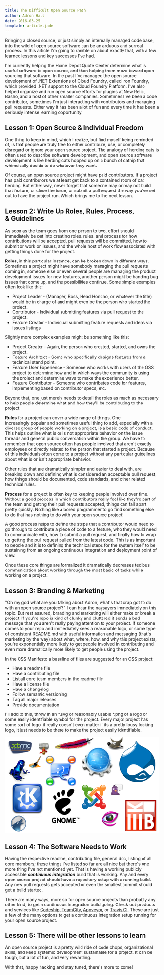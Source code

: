 ```yaml
---
title: The Difficult Open Source Path
author: Adron Hall
date: 2016-03-25
template: article.jade
---
```

Bringing a closed source, or just simply an internally managed code base, into the wild of open source software can be an arduous and surreal process. In this article I'm going to ramble on about exactly that, with a few learned lessons and key successes I've had.

I'm currently helping the Home Depot Quote Center determine what is useful software to open source, and then helping them move toward open sourcing that software. In the past I've managed the open source development of .NET Extensions of Cloud Foundry, called Iron Foundry, which provided .NET support to the Cloud Foundry Platform. I've also helped organize and run open source efforts for plugins at New Relic, Basho, and a host of other smaller companies. Sometimes I've been a code contributor, sometimes I'm just interacting with contributors and managing pull requests. Either way it has been a lot of fun and every time it has been a seriously intense learning opportunity.

<span class="more"></span>

## Lesson 1: Open Source &amp; Individual Freedom

One thing to keep in mind, which I realize, but find myself being reminded of, is that people are truly free to either contribute, use, or completely disregard or ignore your open source project. The analogy of herding cats is often used to describe software development, and open source software development is like herding cats hopped up on a bunch of catnip that whimsically decide to do whatever they want.

Of course, an open source project might have paid contributors. If a project has paid contributors we at least get back to a contained room of cat herding. But either way, never forget that someone may or may not build that feature, or close the issue, or submit a pull request the way you've set out to have the project run. Which brings me to the next lesson.

## Lesson 2: Write Up Roles, Rules, Process, & Guidelines

As soon as the team goes from one person to two, effort should immediately be put into creating roles, rules, and process for how contributions will be accepted, pull requests will be committed, how to submit or work on issues, and the whole host of work flow associated with getting things done for the project.

**Roles**, in this particular instance, can be broken down in different ways. Sometimes a project might have somebody managing the pull requests coming in, someone else or even several people are managing the product development issues for new features, another person might be handing bug issues that come up, and the possibilities continue. Some simple examples often look like this:

* Project Leader - (Manager, Boss, Head Honcho, or whatever the title) would be in charge of and might even be the person who started the project.
* Contributor - Individual submitting features via pull request to the project.
* Feature Creator - Individual submitting feature requests and ideas via issues listings.

Slightly more complex examples might be something like this:

* Project Creator - Again, the person who created, started, and owns the project.
* Feature Architect - Some who specifically designs features from a technical stand point.
* Feature User Experience - Someone who works with users of the OSS project to determine how and in which ways the community is using the project and determine ways to make the experience better.
* Feature Contributor - Someone who contributes code for features, implementing based on contributor specs, etc.

Beyond that, one just merely needs to detail the roles as much as necessary to help people determine what and how they'll be contributing to the project.

<strong>Rules</strong> for a project can cover a wide range of things. One increasingly popular and sometimes useful thing to add, especially with a diverse group of people working on a project, is a basic code of conduct. This helps outline what is or is not appropriate behavior on the issue threads and general public conversation within the group. We have to remember that open source often has people involved that aren't exactly employees or directly related to the person that started a project. Because of this individuals often come to a project without any particular guidelines about what is or isn't appropriate behavior.

Other rules that are dramatically simpler and easier to deal with, are breaking down and defining what is considered an acceptable pull request, how things should be documented, code standards, and other related technical rules.

<strong>Process</strong> for a project is often key to keeping people involved over time. Without a good process in which contributors really feel like they're part of the team and getting their pull requests accepted, things can fall apart pretty quickly. Nothing like a bored programmer to go find something else to do that has nothing to do with your open source project!

A good process helps to define the steps that a contributor would need to go through to contribute a piece of code to a feature, who they would need to communicate with, how to submit a pull request, and finally how to wrap up getting the pull request pulled from the latest code. This is as important to people and it is to defining the technical steps for the system itself to be sustaining from an ongoing continuous integration and deployment point of view.

Once these core things are formalized it dramatically decreases tedious communication about working through the most basic of tasks while working on a project.

## Lesson 3: Branding &amp; Marketing

"Oh my god what are you talking about Adron, what's that crap got to do with an open source project?" I can hear the naysayers immediately on this topic. But rest assured, branding and marketing will either make or break a project. If you're repo is kind of clunky and cluttered it sends a bad message that you aren't really paying attention to your project. If someone comes to your repo and immediately sees a reasonable logo, or some type of consistent README.md with useful information and messaging (that's marketing by the way) about what, where, how, and why this project exists, you're exponentially more likely to get people involved in contributing and even more dramatically more likely to get people using the project.

In the OSS Manifesto a baseline of files are suggested for an OSS project:

* Have a readme file
* Have a contributing file
* List all core team members in the readme file
* Have a license file
* Have a changelog
* Follow semantic versioning
* Tag all major releases
* Provide documentation

I'll add to this, throw in an *.svg or reasonably usable *.png of a logo or some easily identifiable symbol for the project. Every major project has some sort of logo, it really doesn't even matter if its a pretty lousy looking logo, it just needs to be there to make the project easily identifiable.

![Open Source logos](open-source-logos.png)

## Lesson 4: The Software Needs to Work

Having the respective readme, contributing file, general doc, listing of all core members; these things I've listed so far are all nice but there's one more thing I've not mentioned yet. That is having a working publicly accessible <strong><em>continuous integration</em></strong> build that is working. Any and every open source project should have a repository setup with a running build. Any new pull requests gets accepted or even the smallest commit should get a build started.

There are many ways, more so for open source projects than probably any other kind, to get a continuous integration build going. Check out products and services like <a href="https://codeship.com/" target="_blank">Codeship</a>, <a href="https://www.jetbrains.com/teamcity/" target="_blank">TeamCity</a>, <a href="https://www.appveyor.com/" target="_blank">Appveyor</a>, or <a href="https://travis-ci.org/" target="_blank">Travis CI</a>. These are just a few of the many options to get a continuous integration setup running for your open source project.

## Lesson 5: There will be other lessons to learn

An open source project is a pretty wild ride of code chops, organizational skills, and keep systemic development sustainable for a project. It can be tough, but a lot of fun, and very rewarding.

With that, happy hacking and stay tuned, there's more to come!